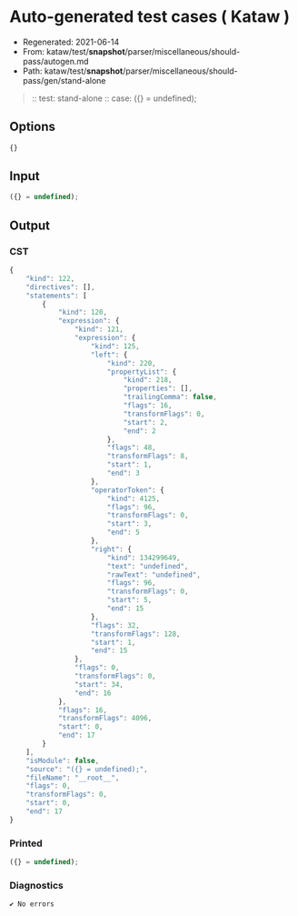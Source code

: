 # Auto-generated test cases ( Kataw )
- Regenerated: 2021-06-14
- From: kataw/test/__snapshot__/parser/miscellaneous/should-pass/autogen.md
- Path: kataw/test/__snapshot__/parser/miscellaneous/should-pass/gen/stand-alone
> :: test: stand-alone
> :: case: ({} = undefined);
## Options

`````js
{}
`````
## Input

`````js
({} = undefined);
`````
## Output

### CST

```javascript
{
    "kind": 122,
    "directives": [],
    "statements": [
        {
            "kind": 120,
            "expression": {
                "kind": 121,
                "expression": {
                    "kind": 125,
                    "left": {
                        "kind": 220,
                        "propertyList": {
                            "kind": 218,
                            "properties": [],
                            "trailingComma": false,
                            "flags": 16,
                            "transformFlags": 0,
                            "start": 2,
                            "end": 2
                        },
                        "flags": 48,
                        "transformFlags": 8,
                        "start": 1,
                        "end": 3
                    },
                    "operatorToken": {
                        "kind": 4125,
                        "flags": 96,
                        "transformFlags": 0,
                        "start": 3,
                        "end": 5
                    },
                    "right": {
                        "kind": 134299649,
                        "text": "undefined",
                        "rawText": "undefined",
                        "flags": 96,
                        "transformFlags": 0,
                        "start": 5,
                        "end": 15
                    },
                    "flags": 32,
                    "transformFlags": 128,
                    "start": 1,
                    "end": 15
                },
                "flags": 0,
                "transformFlags": 0,
                "start": 34,
                "end": 16
            },
            "flags": 16,
            "transformFlags": 4096,
            "start": 0,
            "end": 17
        }
    ],
    "isModule": false,
    "source": "({} = undefined);",
    "fileName": "__root__",
    "flags": 0,
    "transformFlags": 0,
    "start": 0,
    "end": 17
}
```

### Printed

```javascript
({} = undefined);
```

### Diagnostics

```javascript
✔ No errors
```

